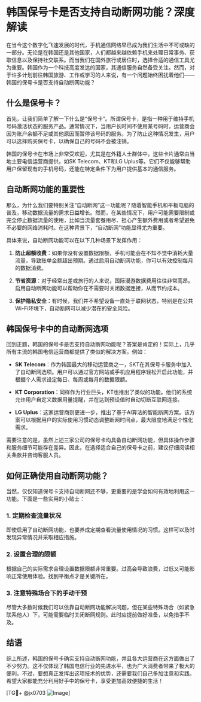 # 韩国保号卡是否支持自动断网功能？深度解读

在当今这个数字化飞速发展的时代，手机通信网络早已成为我们生活中不可或缺的一部分。无论是在韩国还是其他国家，人们都越来越依赖手机来处理日常事务、获取信息以及保持社交联系。而当我们在国外旅行或居住时，选择合适的通信工具尤为重要。韩国作为一个科技高度发达的国家，其通信服务自然备受关注。然而，对于许多计划前往韩国旅游、工作或学习的人来说，有一个问题始终困扰着他们——韩国的保号卡是否支持自动断网功能？

## 什么是保号卡？

首先，让我们简单了解一下什么是“保号卡”。所谓保号卡，是指一种用于维持手机号码激活状态的服务产品。通常情况下，当用户长时间不使用某号码时，运营商会因为账户余额不足或其他原因而暂停该号码的服务。为了防止这种情况发生，用户可以选择购买保号卡，以确保自己的号码不会被注销。

韩国的保号卡在市场上非常受欢迎，尤其是在外籍人士群体中。这些卡片通常由当地主要电信运营商提供，如SK Telecom、KT和LG Uplus等。它们不仅能够帮助用户保留现有的手机号码，还能在特定条件下为用户提供基本的通信服务。

## 自动断网功能的重要性

那么，为什么我们要特别关注“自动断网”这一功能呢？随着智能手机和平板电脑的普及，移动数据流量的需求日益增长。然而，在某些情况下，用户可能需要限制或完全停止数据流量的使用，比如当流量套餐用尽、担心产生额外费用或者希望避免不必要的网络消耗时。在这种背景下，“自动断网”功能显得尤为重要。

具体来说，自动断网功能可以在以下几种场景下发挥作用：

1. **防止超额收费**：如果你没有设置数据限额，手机可能会在不知不觉中消耗大量流量，导致账单金额超出预期。通过启用自动断网功能，你可以有效控制每月的数据消费。
   
2. **节省资源**：对于经常出差或旅行的人来说，国际漫游数据费用往往非常高昂。启用自动断网功能可以帮助你在不需要时关闭数据连接，从而节约成本。

3. **保护隐私安全**：有时候，我们并不希望设备一直处于联网状态，特别是在公共Wi-Fi环境下，自动断网可以减少潜在的安全风险。

## 韩国保号卡中的自动断网选项

回到正题，韩国的保号卡是否支持自动断网功能呢？答案是肯定的！实际上，几乎所有主流的韩国电信运营商都提供了类似的解决方案。例如：

- **SK Telecom**：作为韩国最大的移动运营商之一，SKT在其保号卡服务中加入了自动断网选项。用户可以通过官方网站或手机应用程序轻松开启此功能，并根据个人需求设定每日、每周或每月的数据限额。
  
- **KT Corporation**：同样作为行业巨头，KT也推出了类似的功能。他们的系统允许用户自定义数据用量提醒，并在达到预设值时自动切断互联网连接。

- **LG Uplus**：这家运营商则更进一步，推出了基于AI算法的智能断网方案。该方案可以根据用户的实际使用习惯动态调整断网时间点，最大限度地满足个性化需求。

需要注意的是，虽然上述三家公司的保号卡均具备自动断网功能，但具体操作步骤和服务细节可能存在差异。因此，在选择适合自己的保号卡之前，建议仔细阅读相关条款并咨询客服人员。

## 如何正确使用自动断网功能？

当然，仅仅知道保号卡支持自动断网还不够，更重要的是学会如何有效地利用这一功能。下面是一些实用的小贴士：

### 1. 定期检查流量状况
即使启用了自动断网功能，也要养成定期查看流量使用情况的习惯。这样可以及时发现异常情况并采取相应措施。

### 2. 设置合理的限额
根据自己的实际需求合理设置数据限额非常重要。过高会导致浪费，过低又可能影响正常使用体验。找到平衡点才是关键所在。

### 3. 注意特殊场合下的手动干预
尽管大多数时候我们可以依靠自动断网功能解决问题，但在某些特殊场合（如紧急联系他人）下，可能需要临时关闭断网规则。此时应提前做好准备，以免措手不及。

## 结语

综上所述，韩国的保号卡确实支持自动断网功能，并且各大运营商在这方面做出了不少努力。这不仅体现了韩国电信行业的先进水平，也为广大消费者带来了极大的便利。不过，要想真正发挥出这项技术的优势，还需要我们自己多加注意和实践。希望大家都能充分利用好手中的保号卡，享受更加高效便捷的生活！

[TG💪+ @jx0703 ![Image](https://github.com/user-attachments/assets/dbca1d08-cadb-493c-b0ec-ad6f7a83f270)]